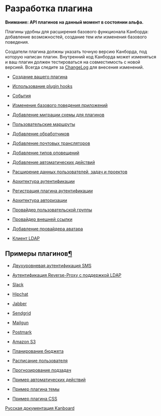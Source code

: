 Разработка плагина
==================



**Внимание: API плагинов на данный момент в состоянии альфа.**



Плагины удобны для расширения базового функционала Канборда: добавление возможностей, создание тем или изменения базового поведения.



Создатели плагина должны указать точную версию Канборда, под которую написан плагин. Внутренний код Канборда может изменяться и ваш плагин должен тестироваться на совместимость с новой версией. Всегда следите за [ChangeLog](https://github.com/fguillot/kanboard/blob/master/ChangeLog) для внесения изменений.



-   [Создание вашего плагина](plugin-registration.markdown)



-   [Использование plugin hooks](plugin-hooks.markdown)



-   [События](plugin-events.markdown)



-   [Изменение базового поведения приложений](plugin-overrides.markdown)



-   [Добавление миграции схемы для плагинов](plugin-schema-migrations.markdown)



-   [Пользовательские маршруты](plugin-routes.markdown)



-   [Добавление обработчиков](plugin-helpers.markdown)



-   [Добавление почтовых трансляторов](plugin-mail-transports.markdown)



-   [Добавление типов оповещений](plugin-notifications.markdown)



-   [Добавление автоматических действий](plugin-automatic-actions.markdown)



-   [Расширение данных пользователей, задач и проектов](plugin-metadata.markdown)



-   [Архитектура аутентификации](plugin-authentication-architecture.markdown)



-   [Регистрация плагина аутентификации](plugin-authentication.markdown)



-   [Архитектура авторизации](plugin-authorization-architecture.markdown)



-   [Провайдер пользовательской группы](plugin-group-provider.markdown)



-   [Провайдер внешней ссылки](plugin-external-link.markdown)



-   [Добавление провайдера аватара](plugin-avatar-provider.markdown)



-   [Клиент LDAP](plugin-ldap-client.markdown)



Примеры плагинов[¶](#examples-of-plugins "Ссылка на этот заголовок")
--------------------------------------------------------------------



-   [Двухуровневая аутентификация SMS](https://github.com/kanboard/plugin-sms-2fa)



-   [Аутентификация Reverse-Proxy с поддержкой LDAP](https://github.com/kanboard/plugin-reverse-proxy-ldap)



-   [Slack](https://github.com/kanboard/plugin-slack)



-   [Hipchat](https://github.com/kanboard/plugin-hipchat)



-   [Jabber](https://github.com/kanboard/plugin-jabber)



-   [Sendgrid](https://github.com/kanboard/plugin-sendgrid)



-   [Mailgun](https://github.com/kanboard/plugin-mailgun)



-   [Postmark](https://github.com/kanboard/plugin-postmark)



-   [Amazon S3](https://github.com/kanboard/plugin-s3)



-   [Планирование бюджета](https://github.com/kanboard/plugin-budget)



-   [Расписание пользователя](https://github.com/kanboard/plugin-timetable)



-   [Прогнозирование подзадач](https://github.com/kanboard/plugin-subtask-forecast)



-   [Пример автоматических действий](https://github.com/kanboard/plugin-example-automatic-action)



-   [Пример плагина темы](https://github.com/kanboard/plugin-example-theme)



-   [Пример плагина CSS](https://github.com/kanboard/plugin-example-css)






 



 



[Русская документация Kanboard](http://kanboard.ru/doc/)

